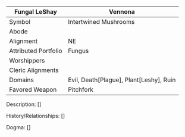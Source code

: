 | Fungal LeShay | Vennona |
| --- | --- |
| Symbol | Intertwined Mushrooms | 
| Abode |
| Alignment | NE | 
| Attributed Portfolio | Fungus | 
| Worshippers | 
| Cleric Alignments |
| Domains | Evil, Death[Plague], Plant[Leshy], Ruin 
| Favored Weapon | Pitchfork | 

Description: 
    []

History/Relationships:
    []
    
Dogma: 
    []